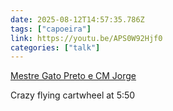 ```yaml
---
date: 2025-08-12T14:57:35.786Z
tags: ["capoeira"]
link: https://youtu.be/APS0W92Hjf0
categories: ["talk"]
---
```

[Mestre Gato Preto e CM Jorge](https://youtu.be/APS0W92Hjf0)

Crazy flying cartwheel at 5:50
